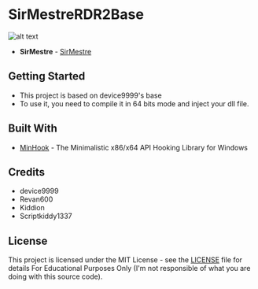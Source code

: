 # SirMestreRDR2Base

![alt text](https://raw.githubusercontent.com/SirMestre/SirMestreRDR2Base/master/base.png)

* **SirMestre** - [SirMestre](https://github.com/SirMestre)

## Getting Started

- This project is based on device9999's base
- To use it, you need to compile it in 64 bits mode and inject your dll file.

## Built With

* [MinHook](https://github.com/TsudaKageyu/minhook) - The Minimalistic x86/x64 API Hooking Library for Windows

## Credits

- device9999
- Revan600
- Kiddion
- Scriptkiddy1337

## License

This project is licensed under the MIT License - see the [LICENSE](LICENSE) file for details
For Educational Purposes Only (I'm not responsible of what you are doing with this source code).
